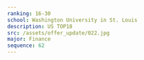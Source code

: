 ```yaml
---
ranking: 16-30
school: Washington University in St. Louis
description: US TOP18
src: /assets/offer_update/022.jpg
major: Finance
sequence: 62
---
```

